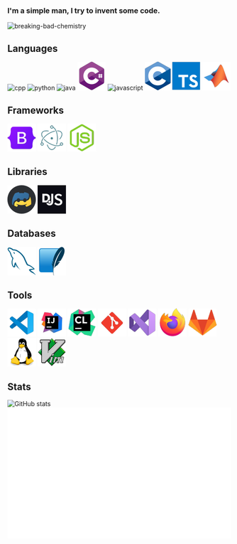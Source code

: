 ### I'm a simple man, I try to invent some code.

<!--
**hopinggrasshopper/hopinggrasshopper** is a ✨ _special_ ✨ repository because its `README.md` (this file) appears on your GitHub profile.

Here are some ideas to get you started:

- 🔭 I’m currently working on ...
- 🌱 I’m currently learning ...
- 👯 I’m looking to collaborate on ...
- 🤔 I’m looking for help with ...
- 💬 Ask me about ...
- 📫 How to reach me: ...
- 😄 Pronouns: ...
- ⚡ Fun fact: ...
-->

![breaking-bad-chemistry](https://user-images.githubusercontent.com/88923986/147622436-b637a0f6-de63-4962-9c3d-a814449d67e1.gif)

## Languages
![cpp](https://github.com/abrahamcalf/programming-languages-logos/blob/master/src/cpp/cpp_64x64.png?raw=true)
![python](https://github.com/abrahamcalf/programming-languages-logos/blob/master/src/python/python_64x64.png?raw=true)
![java](https://github.com/abrahamcalf/programming-languages-logos/blob/master/src/java/java_64x64.png?raw=true)
![csharp](https://github.com/SpaciousCoder78/SpaciousCoder78/blob/main/img/c(1).png?raw=true)
![javascript](https://github.com/abrahamcalf/programming-languages-logos/blob/master/src/javascript/javascript_64x64.png?raw=true)
![c](https://github.com/SpaciousCoder78/SpaciousCoder78/blob/main/img/695px-C_Programming_Language(1).png?raw=true)
![typescript](https://github.com/SpaciousCoder78/SpaciousCoder78/blob/main/img/typescript-original(1).png?raw=true)
![matlab](https://github.com/SpaciousCoder78/SpaciousCoder78/blob/main/img/matlab-original(1).png?raw=true)



## Frameworks
![bootstrap](https://github.com/SpaciousCoder78/SpaciousCoder78/blob/main/bootstrap-original(1).png?raw=true)
![electron](https://github.com/SpaciousCoder78/SpaciousCoder78/blob/main/img/electron-original(1).png?raw=true)
![node](https://github.com/SpaciousCoder78/SpaciousCoder78/blob/main/img/nodejs-original(1).png?raw=true)

## Libraries
![discord py](https://github.com/SpaciousCoder78/SpaciousCoder78/blob/main/img/disnake-logo(1).png?raw=true)
![discordjs](https://github.com/SpaciousCoder78/SpaciousCoder78/blob/main/img/discordjs-original(1).png?raw=true)

## Databases
![mysql](https://github.com/SpaciousCoder78/SpaciousCoder78/blob/main/mysql-original(1).png?raw=true)
![sqlite](https://github.com/SpaciousCoder78/SpaciousCoder78/blob/main/sqlite-original(2).png?raw=true)

## Tools
![vscode](https://github.com/SpaciousCoder78/SpaciousCoder78/blob/main/vscode(1).png?raw=true)
![intellij](https://github.com/SpaciousCoder78/SpaciousCoder78/blob/main/intellij(1).png?raw=true)
![clion](https://github.com/SpaciousCoder78/SpaciousCoder78/blob/main/img/clion(1).png?raw=true)
![git](https://github.com/SpaciousCoder78/SpaciousCoder78/blob/main/git(1)(1).png?raw=true)
![visualstudio](https://github.com/SpaciousCoder78/SpaciousCoder78/blob/main/img/Visual_Studio_Icon_2022(1).png?raw=true)
![firefox](https://github.com/SpaciousCoder78/SpaciousCoder78/blob/main/img/Firefox_logo,_2019(1).png?raw=true)
![gitlab](https://github.com/SpaciousCoder78/SpaciousCoder78/blob/main/img/gitlab-original(1).png?raw=true)
![linux](https://github.com/SpaciousCoder78/SpaciousCoder78/blob/main/img/linux-original(1).png?raw=true)
![vim](https://github.com/SpaciousCoder78/SpaciousCoder78/blob/main/img/vim-original(1).png?raw=true)

<!---->


## Stats
![GitHub stats](https://github-readme-stats.vercel.app/api?username=spaciouscoder78&show_icons=true&theme=radical)
![](https://raw.githubusercontent.com/SpaciousCoder78/github-stats/master/generated/languages.svg#gh-dark-mode-only)





